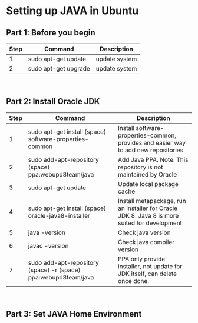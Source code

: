 <h1>Setting up JAVA in Ubuntu</h1>


<h2>Part 1: Before you begin</h2>

|Step|Command             |Description  |
|----|--------------------|-------------|
|1   |sudo apt-get update |update system|
|2   |sudo apt-get upgrade|update system|

<br>

<h2>Part 2: Install Oracle JDK</h2>

|Step|Command                                                |Description                                                                        |    
|----|-------------------------------------------------------|-----------------------------------------------------------------------------------|
|1   |sudo apt-get install (space) software-properties-common|Install software-properties-common, provides and easier way to add new repositories|
|2   |sudo add-apt-repository (space) ppa:webupd8team/java   |Add Java PPA. Note: This repository is not maintained by Oracle                    |
|3   |sudo apt-get update                                    |Update local package cache                                                         |
|4   |sudo apt-get install (space) oracle-java8-installer    |Install metapackage, run an installer for Oracle JDK 8. Java 8 is more suited for development|
|5   |java -version                                          |Check java version|
|6   |javac -version                                         |Check java compiler version|
|7   |sudo add-apt-repository (space) -r (space) ppa:webupd8team/java|PPA only provide installer, not update for JDK itself, can delete once done.|

<br>

<h2>Part 3: Set JAVA Home Environment</h2>

